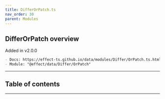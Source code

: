 ```yaml
---
title: DifferOrPatch.ts
nav_order: 30
parent: Modules
---
```


## DifferOrPatch overview

Added in v2.0.0

```md
- Docs: https://effect-ts.github.io/data/modules/Differ/OrPatch.ts.html
- Module: "@effect/data/Differ/OrPatch"
```

---

<h2 class="text-delta">Table of contents</h2>

---
